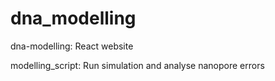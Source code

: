 # dna_modelling

dna-modelling: React website 

modelling_script: Run simulation and analyse nanopore errors